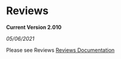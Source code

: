 # Reviews

**Current Version 2.010**

*05/06/2021*

Please see Reviews [Reviews Documentation](Docs/tgreviews-documentation.pdf)
